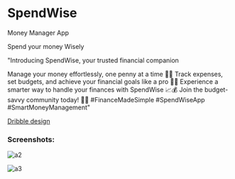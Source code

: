 # SpendWise
Money Manager App

Spend your money Wisely

"Introducing SpendWise, your trusted financial companion 

Manage your money effortlessly, one penny at a time 💸💼 
Track expenses, set budgets, and achieve your financial goals like a pro 
🎯🚀 Experience a smarter way to handle your finances with SpendWise 
📈💰 Join the budget-savvy community today! 🤝💡
#FinanceMadeSimple #SpendWiseApp #SmartMoneyManagement"

[Dribble design](https://dribbble.com/shots/22174334-SpendWise-The-Money-Manager-App)
### Screenshots:
![a2](https://github.com/shibinsp45/SpendWise/assets/63835182/765e001a-e24b-4fb5-99ff-51575b2b7fff)



![a3](https://github.com/shibinsp45/SpendWise/assets/63835182/2a4d6e7e-c883-4941-90b6-04345db401b8)
